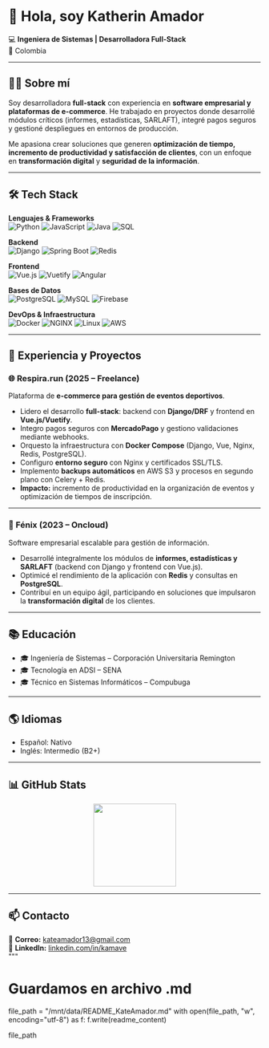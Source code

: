 # 👋 Hola, soy Katherin Amador  

💻 **Ingeniera de Sistemas | Desarrolladora Full-Stack**  
📍 Colombia  

---

## 🧑‍💼 Sobre mí  
Soy desarrolladora **full-stack** con experiencia en **software empresarial y plataformas de e-commerce**. He trabajado en proyectos donde desarrollé módulos críticos (informes, estadísticas, SARLAFT), integré pagos seguros y gestioné despliegues en entornos de producción.  

Me apasiona crear soluciones que generen **optimización de tiempo, incremento de productividad y satisfacción de clientes**, con un enfoque en **transformación digital** y **seguridad de la información**.  

---

## 🛠️ Tech Stack  

**Lenguajes & Frameworks**  
![Python](https://img.shields.io/badge/Python-3776AB?style=for-the-badge&logo=python&logoColor=white) ![JavaScript](https://img.shields.io/badge/JavaScript-F7DF1E?style=for-the-badge&logo=javascript&logoColor=black) ![Java](https://img.shields.io/badge/Java-007396?style=for-the-badge&logo=java&logoColor=white) ![SQL](https://img.shields.io/badge/SQL-336791?style=for-the-badge&logo=postgresql&logoColor=white)  

**Backend**  
![Django](https://img.shields.io/badge/Django-092E20?style=for-the-badge&logo=django&logoColor=white) ![Spring Boot](https://img.shields.io/badge/Spring%20Boot-6DB33F?style=for-the-badge&logo=springboot&logoColor=white) ![Redis](https://img.shields.io/badge/Redis-DC382D?style=for-the-badge&logo=redis&logoColor=white)  

**Frontend**  
![Vue.js](https://img.shields.io/badge/Vue.js-42B883?style=for-the-badge&logo=vue.js&logoColor=white) ![Vuetify](https://img.shields.io/badge/Vuetify-1867C0?style=for-the-badge&logo=vuetify&logoColor=white) ![Angular](https://img.shields.io/badge/Angular-DD0031?style=for-the-badge&logo=angular&logoColor=white)  

**Bases de Datos**  
![PostgreSQL](https://img.shields.io/badge/PostgreSQL-316192?style=for-the-badge&logo=postgresql&logoColor=white) ![MySQL](https://img.shields.io/badge/MySQL-4479A1?style=for-the-badge&logo=mysql&logoColor=white) ![Firebase](https://img.shields.io/badge/Firebase-FFCA28?style=for-the-badge&logo=firebase&logoColor=black)  

**DevOps & Infraestructura**  
![Docker](https://img.shields.io/badge/Docker-2496ED?style=for-the-badge&logo=docker&logoColor=white) ![NGINX](https://img.shields.io/badge/Nginx-009639?style=for-the-badge&logo=nginx&logoColor=white) ![Linux](https://img.shields.io/badge/Linux-FCC624?style=for-the-badge&logo=linux&logoColor=black) ![AWS](https://img.shields.io/badge/AWS-232F3E?style=for-the-badge&logo=amazonaws&logoColor=white)  

---

## 💼 Experiencia y Proyectos  

### 🌐 Respira.run (2025 – Freelance)  
Plataforma de **e-commerce para gestión de eventos deportivos**.  
- Lidero el desarrollo **full-stack**: backend con **Django/DRF** y frontend en **Vue.js/Vuetify**.  
- Integro pagos seguros con **MercadoPago** y gestiono validaciones mediante webhooks.  
- Orquesto la infraestructura con **Docker Compose** (Django, Vue, Nginx, Redis, PostgreSQL).  
- Configuro **entorno seguro** con Nginx y certificados SSL/TLS.  
- Implemento **backups automáticos** en AWS S3 y procesos en segundo plano con Celery + Redis.  
- **Impacto:** incremento de productividad en la organización de eventos y optimización de tiempos de inscripción.  

---

### 🔹 Fénix (2023 – Oncloud)  
Software empresarial escalable para gestión de información.  
- Desarrollé integralmente los módulos de **informes, estadísticas y SARLAFT** (backend con Django y frontend con Vue.js).  
- Optimicé el rendimiento de la aplicación con **Redis** y consultas en **PostgreSQL**.  
- Contribuí en un equipo ágil, participando en soluciones que impulsaron la **transformación digital** de los clientes.  

---

## 📚 Educación  
- 🎓 Ingeniería de Sistemas – Corporación Universitaria Remington  
- 🎓 Tecnología en ADSI – SENA  
- 🎓 Técnico en Sistemas Informáticos – Compubuga  

---

## 🌎 Idiomas  
- Español: Nativo  
- Inglés: Intermedio (B2+)  

---

## 📊 GitHub Stats  

<p align="center">  
  <img src="https://github-readme-stats.vercel.app/api/top-langs/?username=KateAmador&layout=compact&theme=tokyonight" height="165"/>  
</p>  

---

## 📫 Contacto  
📧 **Correo:** kateamador13@gmail.com  
💼 **LinkedIn:** [linkedin.com/in/kamave](https://www.linkedin.com/in/kamave/)  
"""

# Guardamos en archivo .md
file_path = "/mnt/data/README_KateAmador.md"
with open(file_path, "w", encoding="utf-8") as f:
    f.write(readme_content)

file_path
